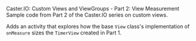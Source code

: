Caster.IO: Custom Views and ViewGroups - Part 2: View Measurement
Sample code from Part 2 of the Caster.IO series on custom views.

Adds an activity that explores how the base `View` class's implementation of `onMeasure` sizes the `TimerView` created in Part 1.